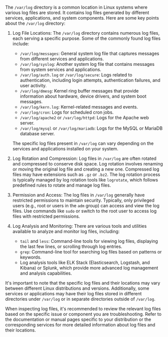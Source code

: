 The `/var/log` directory is a common location in Linux systems where various log files are stored. It contains log files generated by different services, applications, and system components. Here are some key points about the `/var/log` directory:

1. Log File Locations: The `/var/log` directory contains numerous log files, each serving a specific purpose. Some of the commonly found log files include:

   - `/var/log/messages`: General system log file that captures messages from different services and applications.
   - `/var/log/syslog`: Another system log file that contains messages from system services and applications.
   - `/var/log/auth.log` or `/var/log/secure`: Logs related to authentication, including login attempts, authentication failures, and user activity.
   - `/var/log/dmesg`: Kernel ring buffer messages that provide information about hardware, device drivers, and system boot messages.
   - `/var/log/kern.log`: Kernel-related messages and events.
   - `/var/log/cron`: Logs for scheduled cron jobs.
   - `/var/log/apache2` or `/var/log/httpd`: Logs for the Apache web server.
   - `/var/log/mysql` or `/var/log/mariadb`: Logs for the MySQL or MariaDB database server.

   The specific log files present in `/var/log` can vary depending on the services and applications installed on your system.

2. Log Rotation and Compression: Log files in `/var/log` are often rotated and compressed to conserve disk space. Log rotation involves renaming or moving the original log file and creating a new one. Compressed log files may have extensions such as `.gz` or `.bz2`. The log rotation process is typically managed by log rotation tools like `logrotate`, which follows predefined rules to rotate and manage log files.

3. Permission and Access: The log files in `/var/log` generally have restricted permissions to maintain security. Typically, only privileged users (e.g., root or users in the `adm` group) can access and view the log files. Use commands like `sudo` or switch to the root user to access log files with restricted permissions.

4. Log Analysis and Monitoring: There are various tools and utilities available to analyze and monitor log files, including:

   - `tail` and `less`: Command-line tools for viewing log files, displaying the last few lines, or scrolling through log entries.
   - `grep`: Command-line tool for searching log files based on patterns or keywords.
   - Log analysis tools like ELK Stack (Elasticsearch, Logstash, and Kibana) or Splunk, which provide more advanced log management and analysis capabilities.

It's important to note that the specific log files and their locations may vary between different Linux distributions and versions. Additionally, some services or applications may have their log files stored in different directories under `/var/log` or in separate directories outside of `/var/log`.

When inspecting log files, it's recommended to review the relevant log files based on the specific issue or component you are troubleshooting. Refer to the documentation or manual pages specific to your distribution or the corresponding services for more detailed information about log files and their locations.